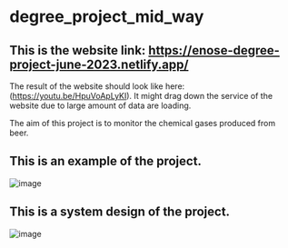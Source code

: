 # degree_project_mid_way

## This is the website link: https://enose-degree-project-june-2023.netlify.app/

The result of the website should look like here: (https://youtu.be/HpuVoApLyKI). It might drag down the service of the website due to large amount of data are loading.

The aim of this project is to monitor the chemical gases produced from beer. 

## This is an example of the project.
![image](https://user-images.githubusercontent.com/118713625/230039753-0c7cd96a-ec80-4d8e-bc67-9af39698a13c.png)

## This is a system design of the project.
![image](https://user-images.githubusercontent.com/118713625/230041159-1349cbe9-ed00-4021-bf23-3569c23ad912.png)

